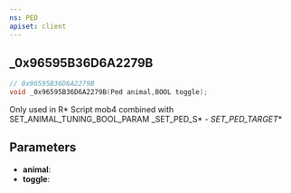 ```yaml
---
ns: PED
apiset: client
---
```

## _0x96595B36D6A2279B

```c
// 0x96595B36D6A2279B
void _0x96595B36D6A2279B(Ped animal,BOOL toggle);
```

Only used in R* Script mob4 combined with SET_ANIMAL_TUNING_BOOL_PARAM
_SET_PED_S* - _SET_PED_TARGET_*

## Parameters
* **animal**:
* **toggle**: